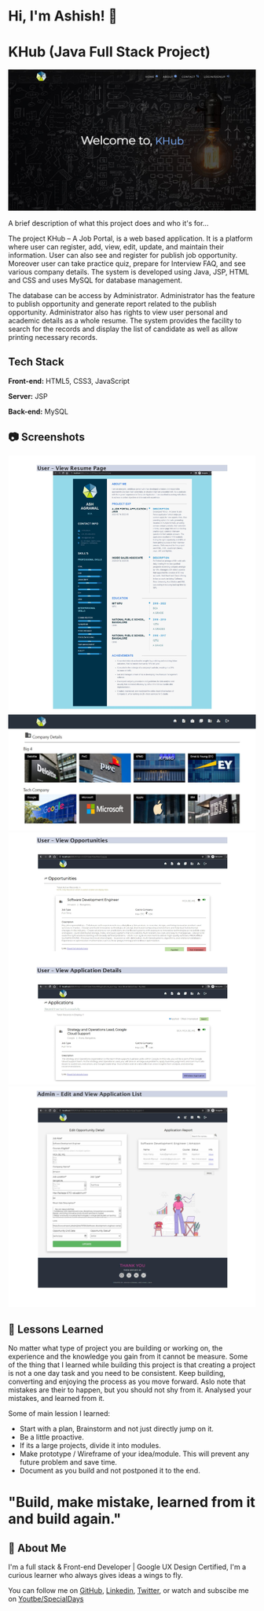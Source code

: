 # Hi, I'm Ashish! 👋

# KHub (Java Full Stack Project)
![KHubIndexPage](./Screenshots/001_IndexPage.JPG)

A brief description of what this project does and who it's for...

The project KHub – A Job Portal, is a web based application. It is a platform
where user can register, add, view, edit, update, and maintain their information. User
can also see and register for publish job opportunity. Moreover user can take practice
quiz, prepare for Interview FAQ, and see various company details. The system is
developed using Java, JSP, HTML and CSS and uses MySQL for database management.

The database can be access by Administrator. Administrator has the feature to
publish opportunity and generate report related to the publish opportunity.
Administrator also has rights to view user personal and academic details as a whole
resume. The system provides the facility to search for the records and display the list of
candidate as well as allow printing necessary records.

## Tech Stack

**Front-end:** HTML5, CSS3, JavaScript

**Server:** JSP

**Back-end:** MySQL

## 	:camera: Screenshots
<!--  Syntax: ![Alt-Text](Path) -->
![UserResume](./Screenshots/010_Resume.jpg)
![CompanyDetails](./Screenshots/013_Compay-Page.JPG)
![Opportunities](./Screenshots/008_Opportunities-Applications.jpg)
![AdminViewOpportunities](./Screenshots/016_Admin-View-Edit-Applications.jpg)

## :scroll: Lessons Learned

No matter what type of project you are building or working on, the experience and the knowledge you gain from it cannot be measure.
Some of the thing that I learned while building this project is that creating a project is not a one day task and you need to be consistent.
Keep building, converting and enjoying the process as you move forward.
Aslo note that mistakes are their to happen, but you should not shy from it. Analysed your mistakes, and learned from it.

Some of main lession I learned:
- Start with a plan, Brainstorm and not just directly jump on it.
- Be a little proactive.
- If its a large projects, divide it into modules.
- Make prototype / Wireframe of your idea/module. This will prevent any future problem and save time.
- Document as you build and not postponed it to the end.

# "Build, make mistake, learned from it and build again."

## 🚀 About Me
I'm a full stack & Front-end Developer | Google UX Design Certified, I'm a curious learner who always gives ideas a wings to fly. 

You can follow me on <a href="https://www.github.com/afirestriker">GitHub</a>, <a href="https://www.linkedin.com/in/ashish-agrawal-india">Linkedin</a>, <a href="https://www.twitter.com/_afirestriker">Twitter</a>, or watch and subscibe me on <a href="https://www.youtube.com/specialdays">Youtbe/SpecialDays</a>


